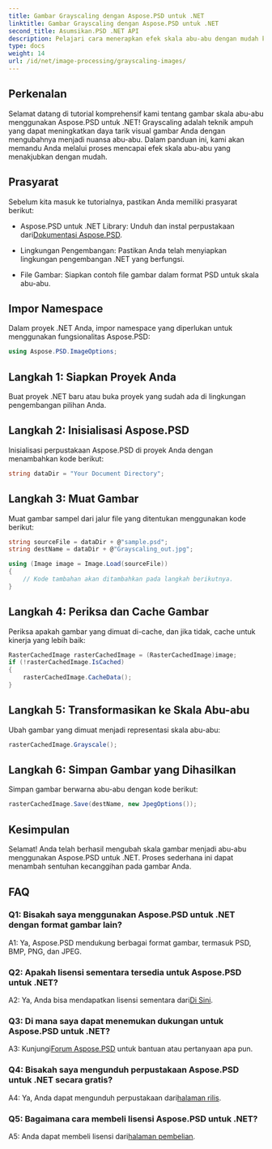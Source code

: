 ```yaml
---
title: Gambar Grayscaling dengan Aspose.PSD untuk .NET
linktitle: Gambar Grayscaling dengan Aspose.PSD untuk .NET
second_title: Asumsikan.PSD .NET API
description: Pelajari cara menerapkan efek skala abu-abu dengan mudah ke gambar menggunakan Aspose.PSD untuk .NET.
type: docs
weight: 14
url: /id/net/image-processing/grayscaling-images/
---
```

## Perkenalan

Selamat datang di tutorial komprehensif kami tentang gambar skala abu-abu menggunakan Aspose.PSD untuk .NET! Grayscaling adalah teknik ampuh yang dapat meningkatkan daya tarik visual gambar Anda dengan mengubahnya menjadi nuansa abu-abu. Dalam panduan ini, kami akan memandu Anda melalui proses mencapai efek skala abu-abu yang menakjubkan dengan mudah.

## Prasyarat

Sebelum kita masuk ke tutorialnya, pastikan Anda memiliki prasyarat berikut:

-  Aspose.PSD untuk .NET Library: Unduh dan instal perpustakaan dari[Dokumentasi Aspose.PSD](https://reference.aspose.com/psd/net/).

- Lingkungan Pengembangan: Pastikan Anda telah menyiapkan lingkungan pengembangan .NET yang berfungsi.

- File Gambar: Siapkan contoh file gambar dalam format PSD untuk skala abu-abu.

## Impor Namespace

Dalam proyek .NET Anda, impor namespace yang diperlukan untuk menggunakan fungsionalitas Aspose.PSD:

```csharp
using Aspose.PSD.ImageOptions;
```

## Langkah 1: Siapkan Proyek Anda

Buat proyek .NET baru atau buka proyek yang sudah ada di lingkungan pengembangan pilihan Anda.

## Langkah 2: Inisialisasi Aspose.PSD

Inisialisasi perpustakaan Aspose.PSD di proyek Anda dengan menambahkan kode berikut:

```csharp
string dataDir = "Your Document Directory";
```

## Langkah 3: Muat Gambar

Muat gambar sampel dari jalur file yang ditentukan menggunakan kode berikut:

```csharp
string sourceFile = dataDir + @"sample.psd";
string destName = dataDir + @"Grayscaling_out.jpg";

using (Image image = Image.Load(sourceFile))
{
    // Kode tambahan akan ditambahkan pada langkah berikutnya.
}
```

## Langkah 4: Periksa dan Cache Gambar

Periksa apakah gambar yang dimuat di-cache, dan jika tidak, cache untuk kinerja yang lebih baik:

```csharp
RasterCachedImage rasterCachedImage = (RasterCachedImage)image;
if (!rasterCachedImage.IsCached)
{
    rasterCachedImage.CacheData();
}
```

## Langkah 5: Transformasikan ke Skala Abu-abu

Ubah gambar yang dimuat menjadi representasi skala abu-abu:

```csharp
rasterCachedImage.Grayscale();
```

## Langkah 6: Simpan Gambar yang Dihasilkan

Simpan gambar berwarna abu-abu dengan kode berikut:

```csharp
rasterCachedImage.Save(destName, new JpegOptions());
```

## Kesimpulan

Selamat! Anda telah berhasil mengubah skala gambar menjadi abu-abu menggunakan Aspose.PSD untuk .NET. Proses sederhana ini dapat menambah sentuhan kecanggihan pada gambar Anda.

## FAQ

### Q1: Bisakah saya menggunakan Aspose.PSD untuk .NET dengan format gambar lain?

A1: Ya, Aspose.PSD mendukung berbagai format gambar, termasuk PSD, BMP, PNG, dan JPEG.

### Q2: Apakah lisensi sementara tersedia untuk Aspose.PSD untuk .NET?

 A2: Ya, Anda bisa mendapatkan lisensi sementara dari[Di Sini](https://purchase.aspose.com/temporary-license/).

### Q3: Di mana saya dapat menemukan dukungan untuk Aspose.PSD untuk .NET?

 A3: Kunjungi[Forum Aspose.PSD](https://forum.aspose.com/c/psd/34) untuk bantuan atau pertanyaan apa pun.

### Q4: Bisakah saya mengunduh perpustakaan Aspose.PSD untuk .NET secara gratis?

 A4: Ya, Anda dapat mengunduh perpustakaan dari[halaman rilis](https://releases.aspose.com/psd/net/).

### Q5: Bagaimana cara membeli lisensi Aspose.PSD untuk .NET?

 A5: Anda dapat membeli lisensi dari[halaman pembelian](https://purchase.aspose.com/buy).